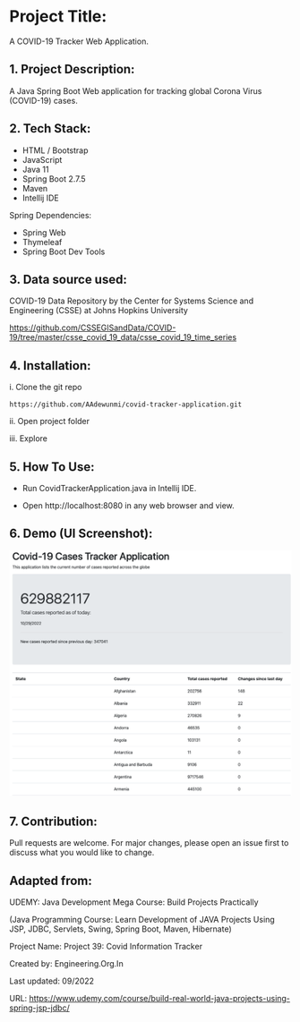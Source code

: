 # Project Title:

A COVID-19 Tracker Web Application.

## 1. Project Description: 

A Java Spring Boot Web application for tracking global Corona Virus (COVID-19) cases.

## 2. Tech Stack:

- HTML / Bootstrap
- JavaScript 
- Java 11
- Spring Boot 2.7.5
- Maven
- Intellij IDE

Spring Dependencies:
- Spring Web
- Thymeleaf 
- Spring Boot Dev Tools

## 3. Data source used: 

COVID-19 Data Repository by the Center for Systems Science and Engineering (CSSE) at Johns Hopkins University

https://github.com/CSSEGISandData/COVID-19/tree/master/csse_covid_19_data/csse_covid_19_time_series

## 4. Installation:

i. Clone the git repo

```
https://github.com/AAdewunmi/covid-tracker-application.git
```

ii. Open project folder

iii. Explore

## 5. How To Use:

- Run CovidTrackerApplication.java in Intellij IDE.

- Open http://localhost:8080 in any web browser and view.

## 6. Demo (UI Screenshot):

![This is an image](src/main/java/com/application/covidtrackerapplication/images/Screenshot.png)

## 7. Contribution:

Pull requests are welcome. For major changes, please open an issue first to discuss what you would like to change.

## Adapted from:

UDEMY: Java Development Mega Course: Build Projects Practically

(Java Programming Course: Learn Development of JAVA Projects Using JSP, JDBC, Servlets, Swing, Spring Boot, Maven, Hibernate)

Project Name: Project 39: Covid Information Tracker

Created by: Engineering.Org.In

Last updated: 09/2022

URL: https://www.udemy.com/course/build-real-world-java-projects-using-spring-jsp-jdbc/

